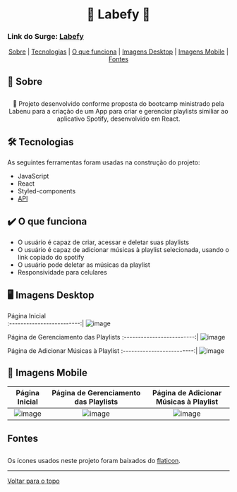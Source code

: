 <h1 align="center" id="top" border="none">🎵 Labefy 🎵</h1>

### Link do Surge: <a href="https://glossy-ladybug.surge.sh/" target="_blank" title="Labefy">Labefy</a>

<div align="center">
<a href="#sobre">Sobre</a> | <a href="#tecnologias">Tecnologias</a> | <a href="#funciona">O que funciona</a> | <a href='#img-desktop'>Imagens Desktop</a> | <a href='#img-mobile'>Imagens Mobile</a> | <a href='#fontes'>Fontes</a>
</div>

## <h2 id="sobre">📓 Sobre<h2>

<p align="center">🚀 Projeto desenvolvido conforme proposta do bootcamp ministrado pela Labenu para a criação de um App para criar e gerenciar playlists similiar ao aplicativo Spotify, desenvolvido em React.</p>

## <h2 id="tecnologias">🛠️ Tecnologias</h2> 
As seguintes ferramentas foram usadas na construção do projeto:

* JavaScript
* React
* Styled-components
* <a href="https://documenter.getpostman.com/view/7549981/SztBc8eT?version=latest" target="_blank">API</a>

## <h2 id="funciona">✔️ O que funciona</h2>

* O usuário é capaz de criar, acessar e deletar suas playlists
* O usuário é capaz de adicionar músicas à playlist selecionada, usando o link copiado do spotify
* O usuário pode deletar as músicas da playlist
* Responsividade para celulares 

## <h2 id="img-desktop">🖥️ Imagens Desktop</h2>
  
Página Inicial             
:-------------------------:|
![image](https://user-images.githubusercontent.com/94647334/159580450-22bb3727-a2a9-41d2-88ab-3a8dc2bad9c4.png)

Página de Gerenciamento das Playlists 
:-------------------------:|
![image](https://user-images.githubusercontent.com/94647334/159580794-9de74e87-1d74-4774-ac86-10b1c0a83d1e.png)

Página de Adicionar Músicas à Playlist 
:-------------------------:|
![image](https://user-images.githubusercontent.com/94647334/159581522-545fa223-4919-4ee4-a6d2-8d26b5c72911.png)
  
## <h2 id="img-mobile">📱 Imagens Mobile</h2>

Página Inicial  | Página de Gerenciamento das Playlists | Página de Adicionar Músicas à Playlist
:-------------------------:|:-------------------------:|:-------------------------:
![image](https://user-images.githubusercontent.com/94647334/159582120-f3208eb1-b479-4e11-895e-5eae1a04ab31.png) | ![image](https://user-images.githubusercontent.com/94647334/159582160-008e13ed-729a-4427-b80d-11a144f98c8d.png) | ![image](https://user-images.githubusercontent.com/94647334/159582272-29e5fe9c-8c06-40e3-9305-8976cf0adef9.png)
  
## <h2 id="fontes">Fontes<h2>
  
<p>Os ícones usados neste projeto foram baixados do <a href="https://www.flaticon.com/" target="blank">flaticon</a>.</p>
  
________________________________________

<a href='#top'>Voltar para o topo</a>
